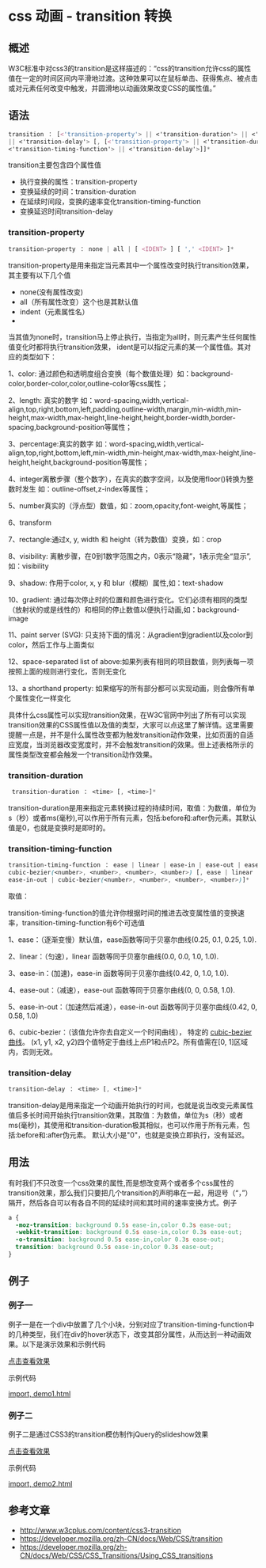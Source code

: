# css 动画 - transition 转换

## 概述

W3C标准中对css3的transition是这样描述的：“css的transition允许css的属性值在一定的时间区间内平滑地过渡。这种效果可以在鼠标单击、获得焦点、被点击或对元素任何改变中触发，并圆滑地以动画效果改变CSS的属性值。”

## 语法

```css
transition ： [<'transition-property'> || <'transition-duration'> || <'transition-timing-function'>
|| <'transition-delay'> [, [<'transition-property'> || <'transition-duration'> ||
<'transition-timing-function'> || <'transition-delay'>]]*
```

transition主要包含四个属性值
* 执行变换的属性：transition-property
* 变换延续的时间：transition-duration
* 在延续时间段，变换的速率变化transition-timing-function
* 变换延迟时间transition-delay

### transition-property

```css
transition-property ： none | all | [ <IDENT> ] [ ',' <IDENT> ]*
```

transition-property是用来指定当元素其中一个属性改变时执行transition效果，其主要有以下几个值
* none(没有属性改变)
* all（所有属性改变）这个也是其默认值
* indent（元素属性名）
*
当其值为none时，transition马上停止执行，当指定为all时，则元素产生任何属性值变化时都将执行transition效果，
ident是可以指定元素的某一个属性值。其对应的类型如下：

1、color: 通过颜色和透明度组合变换（每个数值处理）如：background-color,border-color,color,outline-color等css属性；

2、length: 真实的数字 如：word-spacing,width,vertical-align,top,right,bottom,left,padding,outline-width,margin,min-width,min-height,max-width,max-height,line-height,height,border-width,border-spacing,background-position等属性；

3、percentage:真实的数字 如：word-spacing,width,vertical-align,top,right,bottom,left,min-width,min-height,max-width,max-height,line-height,height,background-position等属性；

4、integer离散步骤（整个数字），在真实的数字空间，以及使用floor()转换为整数时发生 如：outline-offset,z-index等属性；

5、number真实的（浮点型）数值，如：zoom,opacity,font-weight,等属性；

6、transform

7、rectangle:通过x, y, width 和 height（转为数值）变换，如：crop

8、visibility: 离散步骤，在0到1数字范围之内，0表示“隐藏”，1表示完全“显示”,如：visibility

9、shadow: 作用于color, x, y 和 blur（模糊）属性,如：text-shadow

10、gradient: 通过每次停止时的位置和颜色进行变化。它们必须有相同的类型（放射状的或是线性的）和相同的停止数值以便执行动画,如：background-image

11、paint server (SVG): 只支持下面的情况：从gradient到gradient以及color到color，然后工作与上面类似

12、space-separated list of above:如果列表有相同的项目数值，则列表每一项按照上面的规则进行变化，否则无变化

13、a shorthand property: 如果缩写的所有部分都可以实现动画，则会像所有单个属性变化一样变化

具体什么css属性可以实现transition效果，在W3C官网中列出了所有可以实现transition效果的CSS属性值以及值的类型，大家可以点这里了解详情。这里需要提醒一点是，并不是什么属性改变都为触发transition动作效果，比如页面的自适应宽度，当浏览器改变宽度时，并不会触发transition的效果。但上述表格所示的属性类型改变都会触发一个transition动作效果。

### transition-duration

```css
 transition-duration ： <time> [, <time>]*
```

transition-duration是用来指定元素转换过程的持续时间，取值：<time>为数值，单位为s（秒）或者ms(毫秒),可以作用于所有元素，包括:before和:after伪元素。其默认值是0，也就是变换时是即时的。

### transition-timing-function

```css
transition-timing-function ： ease | linear | ease-in | ease-out | ease-in-out |
cubic-bezier(<number>, <number>, <number>, <number>) [, ease | linear | ease-in | ease-out |
ease-in-out | cubic-bezier(<number>, <number>, <number>, <number>)]*
```

取值：

transition-timing-function的值允许你根据时间的推进去改变属性值的变换速率，transition-timing-function有6个可选值

1、ease：（逐渐变慢）默认值，ease函数等同于贝塞尔曲线(0.25, 0.1, 0.25, 1.0).

2、linear：（匀速），linear 函数等同于贝塞尔曲线(0.0, 0.0, 1.0, 1.0).

3、ease-in：(加速)，ease-in 函数等同于贝塞尔曲线(0.42, 0, 1.0, 1.0).

4、ease-out：（减速），ease-out 函数等同于贝塞尔曲线(0, 0, 0.58, 1.0).

5、ease-in-out：（加速然后减速），ease-in-out 函数等同于贝塞尔曲线(0.42, 0, 0.58, 1.0)

6、cubic-bezier：（该值允许你去自定义一个时间曲线）， 特定的 [cubic-bezier曲线](http://en.wikipedia.org/wiki/B%C3%A9zier_curve)。 (x1, y1, x2, y2)四个值特定于曲线上点P1和点P2。所有值需在[0, 1]区域内，否则无效。

### transition-delay

```css
transition-delay ： <time> [, <time>]*
```
transition-delay是用来指定一个动画开始执行的时间，也就是说当改变元素属性值后多长时间开始执行transition效果，其取值：<time>为数值，单位为s（秒）或者ms(毫秒)，其使用和transition-duration极其相似，也可以作用于所有元素，包括:before和:after伪元素。 默认大小是"0"，也就是变换立即执行，没有延迟。


## 用法

有时我们不只改变一个css效果的属性,而是想改变两个或者多个css属性的transition效果，那么我们只要把几个transition的声明串在一起，用逗号（“，”）隔开，然后各自可以有各自不同的延续时间和其时间的速率变换方式。例子

```css
a {
  -moz-transition: background 0.5s ease-in,color 0.3s ease-out;
  -webkit-transition: background 0.5s ease-in,color 0.3s ease-out;
  -o-transition: background 0.5s ease-in,color 0.3s ease-out;
  transition: background 0.5s ease-in,color 0.3s ease-out;
}
```

## 例子

### 例子一

例子一是在一个div中放置了几个小块，分别对应了transition-timing-function中的几种类型，我们在div的hover状态下，改变其部分属性，从而达到一种动画效果。以下是演示效果和示例代码


[点击查看效果](../../examples/css3/animation/transition/demo1.html)

示例代码

[import, demo1.html](../../examples/css3/animation/transition/demo1.html)


### 例子二

例子二是通过CSS3的transition模仿制作jQuery的slideshow效果


[点击查看效果](../../examples/css3/animation/transition/demo2.html)

示例代码

[import, demo2.html](../../examples/css3/animation/transition/demo2.html)


## 参考文章

* http://www.w3cplus.com/content/css3-transition
* https://developer.mozilla.org/zh-CN/docs/Web/CSS/transition
* https://developer.mozilla.org/zh-CN/docs/Web/CSS/CSS_Transitions/Using_CSS_transitions
